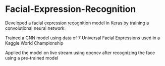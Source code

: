 # Facial-Expression-Recognition
Developed a facial expression recognition model in Keras by training a convolutional neural network

Trained a CNN model using data of 7 Universal Facial Expressions used in a Kaggle World Championship

Applied the model on live stream using opencv after recognizing the face using a pre-trained model
